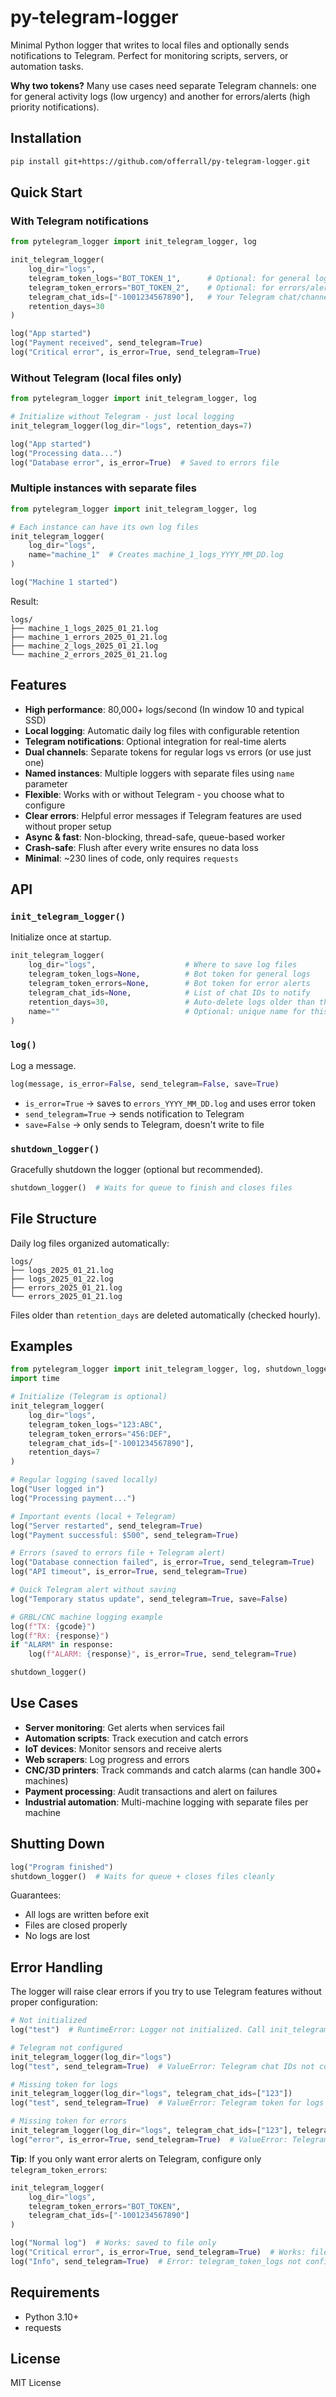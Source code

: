 # py-telegram-logger

Minimal Python logger that writes to local files and optionally sends notifications to Telegram. Perfect for monitoring scripts, servers, or automation tasks.

**Why two tokens?** Many use cases need separate Telegram channels: one for general activity logs (low urgency) and another for errors/alerts (high priority notifications).

## Installation

```bash
pip install git+https://github.com/offerrall/py-telegram-logger.git
```

## Quick Start

### With Telegram notifications

```python
from pytelegram_logger import init_telegram_logger, log

init_telegram_logger(
    log_dir="logs",
    telegram_token_logs="BOT_TOKEN_1",      # Optional: for general logs
    telegram_token_errors="BOT_TOKEN_2",    # Optional: for errors/alerts
    telegram_chat_ids=["-1001234567890"],   # Your Telegram chat/channel IDs
    retention_days=30
)

log("App started")
log("Payment received", send_telegram=True)
log("Critical error", is_error=True, send_telegram=True)
```

### Without Telegram (local files only)

```python
from pytelegram_logger import init_telegram_logger, log

# Initialize without Telegram - just local logging
init_telegram_logger(log_dir="logs", retention_days=7)

log("App started")
log("Processing data...")
log("Database error", is_error=True)  # Saved to errors file
```

### Multiple instances with separate files

```python
from pytelegram_logger import init_telegram_logger, log

# Each instance can have its own log files
init_telegram_logger(
    log_dir="logs",
    name="machine_1"  # Creates machine_1_logs_YYYY_MM_DD.log
)

log("Machine 1 started")
```

Result:
```
logs/
├── machine_1_logs_2025_01_21.log
├── machine_1_errors_2025_01_21.log
├── machine_2_logs_2025_01_21.log
└── machine_2_errors_2025_01_21.log
```

## Features

- **High performance**: 80,000+ logs/second (In window 10 and typical SSD)
- **Local logging**: Automatic daily log files with configurable retention
- **Telegram notifications**: Optional integration for real-time alerts
- **Dual channels**: Separate tokens for regular logs vs errors (or use just one)
- **Named instances**: Multiple loggers with separate files using `name` parameter
- **Flexible**: Works with or without Telegram - you choose what to configure
- **Clear errors**: Helpful error messages if Telegram features are used without proper setup
- **Async & fast**: Non-blocking, thread-safe, queue-based worker
- **Crash-safe**: Flush after every write ensures no data loss
- **Minimal**: ~230 lines of code, only requires `requests`

## API

### `init_telegram_logger()`

Initialize once at startup.

```python
init_telegram_logger(
    log_dir="logs",                    # Where to save log files
    telegram_token_logs=None,          # Bot token for general logs
    telegram_token_errors=None,        # Bot token for error alerts
    telegram_chat_ids=None,            # List of chat IDs to notify
    retention_days=30,                 # Auto-delete logs older than this
    name=""                            # Optional: unique name for this instance
)
```

### `log()`

Log a message.

```python
log(message, is_error=False, send_telegram=False, save=True)
```

- `is_error=True` → saves to `errors_YYYY_MM_DD.log` and uses error token
- `send_telegram=True` → sends notification to Telegram
- `save=False` → only sends to Telegram, doesn't write to file

### `shutdown_logger()`

Gracefully shutdown the logger (optional but recommended).

```python
shutdown_logger()  # Waits for queue to finish and closes files
```

## File Structure

Daily log files organized automatically:

```
logs/
├── logs_2025_01_21.log
├── logs_2025_01_22.log
├── errors_2025_01_21.log
└── errors_2025_01_21.log
```

Files older than `retention_days` are deleted automatically (checked hourly).

## Examples

```python
from pytelegram_logger import init_telegram_logger, log, shutdown_logger
import time

# Initialize (Telegram is optional)
init_telegram_logger(
    log_dir="logs",
    telegram_token_logs="123:ABC",
    telegram_token_errors="456:DEF",
    telegram_chat_ids=["-1001234567890"],
    retention_days=7
)

# Regular logging (saved locally)
log("User logged in")
log("Processing payment...")

# Important events (local + Telegram)
log("Server restarted", send_telegram=True)
log("Payment successful: $500", send_telegram=True)

# Errors (saved to errors file + Telegram alert)
log("Database connection failed", is_error=True, send_telegram=True)
log("API timeout", is_error=True, send_telegram=True)

# Quick Telegram alert without saving
log("Temporary status update", send_telegram=True, save=False)

# GRBL/CNC machine logging example
log(f"TX: {gcode}")
log(f"RX: {response}")
if "ALARM" in response:
    log(f"ALARM: {response}", is_error=True, send_telegram=True)

shutdown_logger()
```

## Use Cases

- **Server monitoring**: Get alerts when services fail
- **Automation scripts**: Track execution and catch errors
- **IoT devices**: Monitor sensors and receive alerts
- **Web scrapers**: Log progress and errors
- **CNC/3D printers**: Track commands and catch alarms (can handle 300+ machines)
- **Payment processing**: Audit transactions and alert on failures
- **Industrial automation**: Multi-machine logging with separate files per machine

## Shutting Down

```python
log("Program finished")
shutdown_logger()  # Waits for queue + closes files cleanly
```
Guarantees:
- All logs are written before exit
- Files are closed properly
- No logs are lost

## Error Handling

The logger will raise clear errors if you try to use Telegram features without proper configuration:

```python
# Not initialized
log("test")  # RuntimeError: Logger not initialized. Call init_telegram_logger() first

# Telegram not configured
init_telegram_logger(log_dir="logs")
log("test", send_telegram=True)  # ValueError: Telegram chat IDs not configured

# Missing token for logs
init_telegram_logger(log_dir="logs", telegram_chat_ids=["123"])
log("test", send_telegram=True)  # ValueError: Telegram token for logs not configured

# Missing token for errors
init_telegram_logger(log_dir="logs", telegram_chat_ids=["123"], telegram_token_logs="token")
log("error", is_error=True, send_telegram=True)  # ValueError: Telegram token for errors not configured
```

**Tip**: If you only want error alerts on Telegram, configure only `telegram_token_errors`:

```python
init_telegram_logger(
    log_dir="logs",
    telegram_token_errors="BOT_TOKEN",
    telegram_chat_ids=["-1001234567890"]
)

log("Normal log")  # Works: saved to file only
log("Critical error", is_error=True, send_telegram=True)  # Works: file + Telegram
log("Info", send_telegram=True)  # Error: telegram_token_logs not configured
```

## Requirements

- Python 3.10+
- requests

## License

MIT License